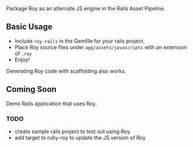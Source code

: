 Package Roy as an alternate JS engine in the Rails Asset Pipeline.

## Basic Usage
- Include `roy-rails` in the Gemfile for your rails project.
- Place Roy source files under `app/assets/javascripts` with an extension of `.roy`
- Enjoy!

Generating Roy code with scaffolding also works.

## Coming Soon

Demo Rails application that uses Roy.


### TODO
- create sample rails project to test out using Roy.
- add target to ruby-roy to update the JS version of Roy

